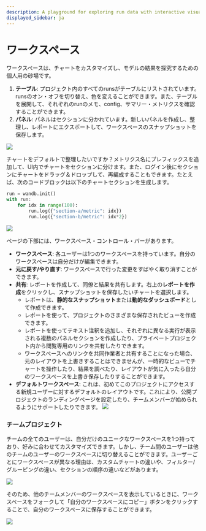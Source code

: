 ```yaml
---
description: A playground for exploring run data with interactive visualizations
displayed_sidebar: ja
---
```


# ワークスペース

ワークスペースは、チャートをカスタマイズし、モデルの結果を探究するための個人用の砂場です。

1. **テーブル**: プロジェクト内のすべてのrunsがテーブルにリストされています。runsのオン・オフを切り替え、色を変えることができます。また、テーブルを展開して、それぞれのrunのメモ、config、サマリー・メトリクスを確認することができます。
2. **パネル**: パネルはセクションに分かれています。新しいパネルを作成し、整理し、レポートにエクスポートして、ワークスペースのスナップショットを保存します。

![](/images/app_ui/workspace_table_and_panels.png)

チャートをデフォルトで整理したいですか？メトリクス名にプレフィックスを追加して、UI内でチャートをセクションに分けます。また、ログイン後にセクションにチャートをドラッグ＆ドロップして、再編成することもできます。たとえば、次のコードブロックは以下のチャートセクションを生成します。

```python
run = wandb.init()
with run:
    for idx in range(100):
        run.log({"section-a/metric": idx})
        run.log({"section-b/metric": idx*2})
```

![](/images/app_ui/workspaces_bar1.png)

ページの下部には、ワークスペース・コントロール・バーがあります。

* **ワークスペース**: 各ユーザーは1つのワークスペースを持っています。自分のワークスペースは自分だけが編集できます。
* **元に戻す/やり直す**: ワークスペースで行った変更をすばやく取り消すことができます。
* **共有**: レポートを作成して、同僚と結果を共有します。右上の**レポートを作成**をクリックし、スナップショットを保存したいチャートを選択します。
  * レポートは、**静的なスナップショット**または**動的なダッシュボード**として作成できます。
  * レポートを使って、プロジェクトのさまざまな保存されたビューを作成できます。
  * レポートを使ってテキスト注釈を追加し、それぞれに異なる実行が表示される複数のパネルセクションを作成したり、プライベートプロジェクト内から閲覧専用のリンクを共有したりできます。
  * ワークスペースへのリンクを共同作業者と共有することになった場合、元のレイアウトを上書きすることはできませんが、一時的なビューでチャートを操作したり、結果を調べたり、レイアウトが気に入ったら自分のワークスペースを上書き保存したりすることができます。
* **デフォルトワークスペース**: これは、初めてこのプロジェクトにアクセスする新規ユーザーに対するデフォルトのレイアウトです。これにより、公開プロジェクトのランディングページを設定したり、チームメンバーが始められるようにサポートしたりできます。
![](/images/app_ui/workspaces_bar2.png)

### チームプロジェクト

チームの全てのユーザーは、自分だけのユニークなワークスペースを1つ持っており、好みに合わせてカスタマイズできます。しかし、チーム間のユーザーは他のチームのユーザーのワークスペースに切り替えることができます。ユーザーごとにワークスペースが異なる理由は、カスタムチャートの違いや、フィルター/グルーピングの違い、セクションの順序の違いなどがあります。

![](/images/app_ui/team_project_1.png)

そのため、他のチームメンバーのワークスペースを表示しているときに、ワークスペースをフォークして「自分のワークスペースにコピー」ボタンをクリックすることで、自分のワークスペースに保存することができます。

![](/images/app_ui/team_project_2.png)